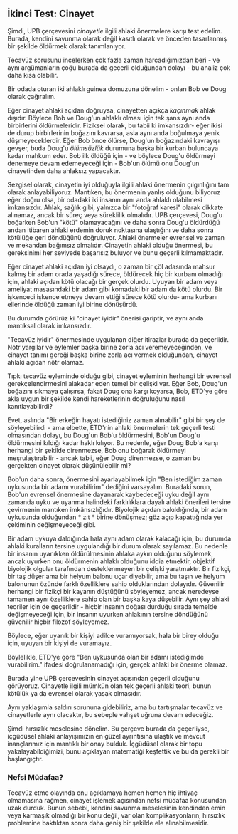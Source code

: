 ## İkinci Test: Cinayet

Şimdi, UPB çerçevesini *cinayetle* ilgili ahlaki önermelere karşı test edelim. Burada, kendini savunma olarak değil kasıtlı olarak ve önceden tasarlanmış bir şekilde öldürmek olarak tanımlanıyor.

Tecavüz sorusunu incelerken çok fazla zaman harcadığımızdan beri - ve aynı argümanların çoğu burada da geçerli olduğundan dolayı - bu analiz çok daha kısa olabilir.

Bir odada oturan iki ahlaklı guinea domuzuna dönelim - onları Bob ve Doug olarak çağıralım.

Eğer cinayet ahlaki açıdan doğruysa, cinayetten açıkça *kaçınmak* ahlak dışıdır. Böylece Bob ve Doug'un ahlaklı olması için tek şans aynı anda birbirlerini öldürmeleridir. Fiziksel olarak, bu tabii ki imkansızdır- eğer ikisi de durup birbirlerinin boğazını kavrarsa, asla aynı anda boğulmaya yenik düşmeyeceklerdir. Eğer Bob önce ölürse, Doug'un boğazındaki kavrayışı gevşer, buda Doug'u *ölümsüzlük* durumuna başka bir kurban buluncaya kadar mahkum eder. Bob ilk öldüğü için - ve böylece Doug'u öldürmeyi denemeye devam edemeyeceği için - Bob'un ölümü onu Doug'un cinayetinden daha ahlaksız yapacaktır.

Sezgisel olarak, cinayetin iyi olduğuyla ilgili ahlaki önermenin çılgınlığını tam olarak anlayabiliyoruz. Mantıken, bu önermenin yanlış olduğunu biliyoruz eğer doğru olsa, bir odadaki iki insanın aynı anda ahlaklı olabilmesi imkansızdır. Ahlak, sağlık gibi, yalnızca bir "fotoğraf karesi" olarak dikkate alınamaz, ancak bir süreç veya süreklilik olmalıdır. UPB çerçevesi, Doug'u boğarken Bob'un "kötü" olamayacağını ve daha sonra Doug'u öldürdüğü andan itibaren ahlaki erdemin doruk noktasına ulaştığını ve daha sonra kötülüğe geri döndüğünü doğruluyor. Ahlaki önermeler evrensel ve zaman ve mekandan bağımsız olmalıdır. Cinayetin ahlaki olduğu önermesi, bu gereksinimi her seviyede başarısız buluyor ve bunu geçerli kılmamaktadır.

Eğer cinayet ahlaki açıdan iyi olsaydı, o zaman bir çöl adasında mahsur kalmış bir adam orada yaşadığı sürece, öldürecek hiç bir kurbanı olmadığı için, ahlaki açıdan kötü olacağı bir gerçek olurdu. Uyuyan bir adam veya ameliyat masasındaki bir adam gibi komadaki bir adam da kötü olurdu. Bir işkenceci işkence etmeye devam ettiği sürece kötü olurdu- ama kurbanı ellerinde öldüğü zaman iyi birine dönüşürdü.

Bu durumda görürüz ki "cinayet iyidir" önerisi gariptir, ve aynı anda mantıksal olarak imkansızdır.

"Tecavüz iyidir" önermesinde uygulanan diğer itirazlar burada da geçerlidir. Nötr yargılar ve eylemler başka birine zorla acı veremeyeceğinden, ve cinayet tanımı gereği başka birine zorla acı vermek olduğundan, cinayet ahlaki açıdan nötr olamaz.

Tıpkı tecavüz eyleminde olduğu gibi, cinayet eyleminin herhangi bir evrensel gerekçelendirmesini alakadar eden temel bir çelişki var. Eğer Bob, Doug'un boğazını sıkmaya çalışırsa, fakat Doug ona karşı koyarsa, Bob, ETD'ye göre akla uygun bir şekilde kendi hareketlerinin doğruluğunu nasıl kanıtlayabilirdi?

Evet, aslında "Bir erkeğin hayatı istediğiniz zaman alınabilir" gibi bir şey de söyleyebilirdi - ama elbette, ETD'nin ahlaki önermelerin tek geçerli testi olmasından dolayı, bu Doug'un Bob'u öldürmesini, Bob'un Doug'u öldürmesini kıldığı kadar haklı kılıyor. Bu nedenle, eğer Doug Bob'a karşı herhangi bir şekilde direnmezse, Bob onu boğarak öldürmeyi meşrulaştırabilir - ancak tabii, eğer Doug direnmezse, o zaman bu gerçekten cinayet olarak düşünülebilir mi?

Bob'un daha sonra, önermesini ayarlayabilmek için "Ben istediğim zaman uykusunda bir adamı vurabilirim" dediğini varsayalım. Buradaki sorun, Bob'un evrensel önermesine dayanarak kaybedeceği uyku değil aynı zamanda uyku ve uyanma halindeki farklılıklara dayalı ahlaki önerileri tersine çevirmenin mantıken imkânsızlığıdır. Biyolojik açıdan bakıldığında, bir adam uykusunda olduğundan * zıt * birine dönüşmez; göz açıp kapattığında yer çekiminin değişmeyeceği gibi.

Bir adam uykuya daldığında hala aynı adam olarak kalacağı için, bu durumda ahlaki kuralların tersine uygulandığı bir durum olarak sayılamaz. Bu nedenle bir insanın uyanıkken öldürülmesinin ahlaka aykırı olduğunu söylemek, ancak uyurken onu öldürmenin ahlaklı olduğunu iddia etmektir, objektif biyolojik olgular tarafından desteklenmeyen bir çelişki yaratmaktır. Bir fizikçi, bir taş düşer ama bir helyum balonu uçar diyebilir, ama bu taşın ve helyum balonunun özünde farklı özelliklere sahip olduklarından dolayıdır. Güvenilir herhangi bir fizikçi bir kayanın düştüğünü söyleyemez, ancak neredeyse tamamen aynı özelliklere sahip olan bir başka kaya düşebilir. Aynı şey ahlaki teoriler için de geçerlidir - hiçbir insanın doğası durduğu sırada temelde değişmeyeceği için, bir insanın uyurken ahlakının tersine döndüğünü güvenilir hiçbir filozof söyleyemez.

Böylece, eğer uyanık bir kişiyi adilce vuramıyorsak, hala bir birey olduğu için, uyuyan bir kişiyi de vuramayız.

Böylelikle, ETD'ye göre "Ben uykusunda olan bir adamı istediğimde vurabilirim." ifadesi doğrulanamadığı için, gerçek ahlaki bir önerme olamaz.

Burada yine UPB çerçevesinin cinayet açısından geçerli olduğunu görüyoruz. Cinayetle ilgili mümkün olan tek geçerli ahlaki teori, bunun kötülük ya da evrensel olarak yasak olmasıdır.

Aynı yaklaşımla saldırı sorununa gidebiliriz, ama bu tartışmalar tecavüz ve cinayetlerle aynı olacaktır, bu sebeple vahşet uğruna devam edeceğiz.

Şimdi hırsızlık meselesine dönelim. Bu çerçeve burada da geçerliyse, içgüdüsel ahlaki anlayışımızın en güzel ayrıntısına ulaştık ve mevcut inançlarımız için mantıklı bir onay bulduk. İçgüdüsel olarak bir topu yakalayabildiğimizi, bunu açıklayan matematiği keşfettik ve bu da gerekli bir başlangıçtır.

### Nefsi Müdafaa?

Tecavüz etme olayında onu açıklamaya hemen hemen hiç ihtiyaç olmamasına rağmen, cinayet işlemek açısından nefsi müdafaa konusundan uzak durduk. Bunun sebebi, kendini savunma meselesinin kendinden emin veya karmaşık olmadığı bir konu değil, var olan komplikasyonların, hırsızlık problemine baktıktan sonra daha geniş bir şekilde ele alınabilmesidir.